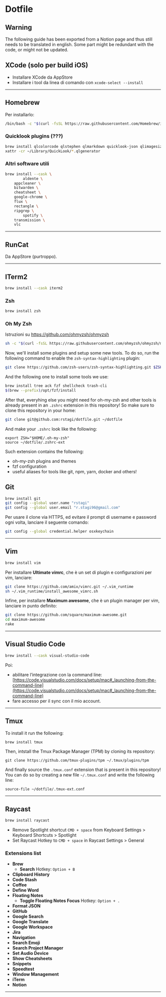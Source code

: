 # Dotfile

## Warning

The following guide has been exported from a Notion page and thus still needs to be translated in english.
Some part might be redundant with the code, or might not be updated.

## XCode (solo per build iOS)

- Installare XCode da AppStore
- Installare i tool da linea di comando con `xcode-select --install`

---

## Homebrew

Per installarlo:

```bash
/bin/bash -c "$(curl -fsSL https://raw.githubusercontent.com/Homebrew/install/master/install.sh)"
```

### Quicklook plugins (???)

```bash
brew install qlcolorcode qlstephen qlmarkdown quicklook-json qlimagesize suspicious-package apparency quicklookase qlvideo
xattr -cr ~/Library/QuickLook/*.qlgenerator
```

### Altri software utili

```bash
brew install --cask \
		aldente \
    appcleaner \
    bitwarden \  
    cheatsheet \
    google-chrome \
    flux \
    rectangle \ 
    ripgrep \
		spotify \
    transmission \
    vlc
```

---

## RunCat

Da AppStore (purtroppo).

---

## ITerm2

```bash
brew install --cask iterm2
```

### Zsh

```bash
brew install zsh
```

### Oh My Zsh

Istruzioni su https://github.com/ohmyzsh/ohmyzsh

```bash
sh -c "$(curl -fsSL https://raw.githubusercontent.com/ohmyzsh/ohmyzsh/master/tools/install.sh)"
```

Now, we'll install some plugins and setup some new tools. To do so, run the following command to enable the `zsh-syntax-highlighting` plugin:
```bash
git clone https://github.com/zsh-users/zsh-syntax-highlighting.git $ZSH_CUSTOM/plugins/zsh-syntax-highlighting
```

And the following one to install some tools we use:

```bash
brew install tree ack fzf shellcheck trash-cli
$(brew --prefix)/opt/fzf/install
```

After that, everyhing else you might need for oh-my-zsh and other tools is already present in an `.zshrc` extension in this repository! So make sure to clone this repository in your home:
```bash
git clone git@github.com:rstagi/dotfile.git ~/dotfile
```

And make your `.zshrc` look like the following:
```
export ZSH="$HOME/.oh-my-zsh"
source ~/dotfile/.zshrc-ext
```

Such extension contains the following:
- oh-my-zsh plugins and themes
- fzf configuration
- useful aliases for tools like git, npm, yarn, docker and others!

## Git

```bash
brew install git
git config --global user.name "rstagi"
git config --global user.email "r.stagi96@gmail.com"
```

Per usare il clone via HTTPS, ed evitare il prompt di username e password ogni volta, lanciare il seguente comando:

```bash
git config --global credential.helper osxkeychain
```

---

## Vim

```bash
brew install vim
```

Per installare ****Ultimate vimrc****, che è un set di plugin e configurazioni per vim, lanciare:

```bash
git clone https://github.com/amix/vimrc.git ~/.vim_runtime
sh ~/.vim_runtime/install_awesome_vimrc.sh
```

Infine, per installare ******************************Maximum awesome******************************, che è un plugin manager per vim, lanciare in punto definito:

```bash
git clone https://github.com/square/maximum-awesome.git
cd maximum-awesome
rake
```

---

## Visual Studio Code

```bash
brew install --cask visual-studio-code
```

Poi:

- abilitare l’integrazione con la command line: [https://code.visualstudio.com/docs/setup/mac#_launching-from-the-command-line](https://code.visualstudio.com/docs/setup/mac#_launching-from-the-command-line)
- fare accesso per il sync con il mio account.

---

## Tmux

To install it run the following:

```bash
brew install tmux
```

Then, intstall the Tmux Package Manager (TPM) by cloning its repository:

```
git clone https://github.com/tmux-plugins/tpm ~/.tmux/plugins/tpm
```

And finally source the `.tmux.conf` extension that is present in this repository! You can do so by creating a new file `~/.tmux.conf` and write the following line:
```
source-file ~/dotfile/.tmux-ext.conf
```

---

## Raycast

```bash
brew install raycast  
```

- Remove Spotlight shortcut `CMD + space` from Keyboard Settings > Keyboard Shortcuts > Spotlight
- Set Raycast Hotkey to `CMD + space` in Raycast Settings > General

### Extensions list

- **Brew**
    - **Search** Hotkey: `Option + B`
- **Clipboard History**
- **Code Stash**
- **Coffee**
- **Define Word**
- **Floating Notes**
    - **Toggle Floating Notes Focus** Hotkey: `Option + .`
- **************Format JSON**************
- **GitHub**
- **Google Search**
- **Google Translate**
- **Google Workspace**
- **Jira**
- **Navigation**
- **Search Emoji**
- **Search Project Manager**
- **Set Audio Device**
- **Show Cheatsheets**
- **Snippets**
- **Speedtest**
- **Window Management**
- **iTerm**
- **Notion**
---
